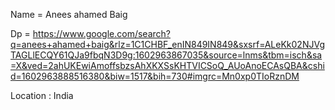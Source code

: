 Name = Anees ahamed Baig

Dp =  https://www.google.com/search?q=anees+ahamed+baig&rlz=1C1CHBF_enIN849IN849&sxsrf=ALeKk02NJVgTAGLlECQY61QJa9fbqN3D9g:1602963867035&source=lnms&tbm=isch&sa=X&ved=2ahUKEwiAmoffsbzsAhXKXSsKHTVICSoQ_AUoAnoECAsQBA&cshid=1602963888516380&biw=1517&bih=730#imgrc=Mn0xp0TIoRznDM

Location : India
